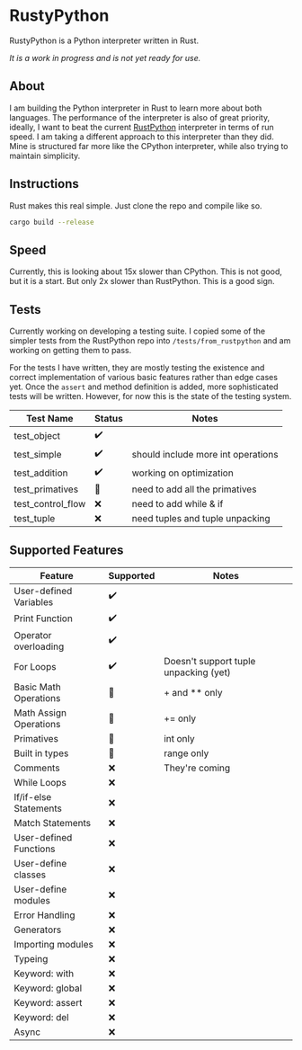# RustyPython 
RustyPython is a Python interpreter written in Rust. 

*It is a work in progress and is not yet ready for use.*

## About

I am building the Python interpreter in Rust to learn more about both languages. 
The performance of the interpreter is also of great priority, ideally, I want to beat the current [RustPython](https://github.com/RustPython/RustPython) interpreter in terms of run speed.
I am taking a different approach to this interpreter than they did. Mine is structured far more like the CPython interpreter, while also trying to maintain simplicity.

## Instructions

Rust makes this real simple. Just clone the repo and compile like so.

```bash
cargo build --release
```

## Speed

Currently, this is looking about 15x slower than CPython. This is not good, but it is a start. But only 2x slower than RustPython. This is a good sign.

## Tests

Currently working on developing a testing suite. I copied some of the simpler tests from the RustPython repo into `/tests/from_rustpython` and am working on getting them to pass.

For the tests I have written, they are mostly testing the existence and correct implementation of various basic features rather than edge cases yet.
Once the `assert` and method definition is added, more sophisticated tests will be written. However, for now this is the state of the testing system.

| Test Name   | Status | Notes                              |
|-------------|--------|------------------------------------|
| test_object | ✔️ |                                    |
| test_simple | ✔️ | should include more int operations |
| test_addition | ✔️ | working on optimization            |
| test_primatives | 🚧 | need to add all the primatives     |
| test_control_flow | ❌ | need to add while & if             |
| test_tuple | ❌ | need tuples and tuple unpacking    |


## Supported Features

| Feature                | Supported | Notes                                 |
|------------------------|------|---------------------------------------|
| User-defined Variables | ✔️ |                                       |
| Print Function         | ✔️ |                                       |
| Operator overloading   | ✔️ |                                       |
| For Loops              | ✔️ | Doesn't support tuple unpacking (yet) |
| Basic Math Operations  | 🚧 | + and ** only                         |
| Math Assign Operations | 🚧 | += only                               |
| Primatives             | 🚧 | int only                              |
| Built in types         | 🚧 | range only                            |
| Comments               | ❌ | They're coming                        |
| While Loops            | ❌ |                                       |
| If/if-else Statements  | ❌ |                                       |
| Match Statements       | ❌ |                                       |
| User-defined Functions | ❌ |                                       |
| User-define classes    | ❌ |                                       |
| User-define modules    | ❌ |                                       |
| Error Handling         | ❌ |                                       |
| Generators             | ❌ |                                       |
| Importing modules      | ❌ |                                       |
| Typeing                | ❌ |                                       |
| Keyword: with          | ❌ |                                       |
| Keyword: global        | ❌ |                                       |
| Keyword: assert        | ❌ |                                       |
| Keyword: del           | ❌ |                                       |
| Async                  | ❌ |                                       |
